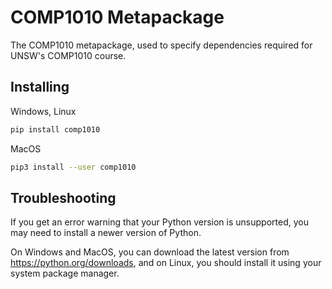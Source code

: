 # COMP1010 Metapackage

The COMP1010 metapackage, used to specify dependencies required for UNSW's
COMP1010 course.

## Installing

Windows, Linux

```sh
pip install comp1010
```

MacOS

```sh
pip3 install --user comp1010
```

## Troubleshooting

If you get an error warning that your Python version is unsupported, you may
need to install a newer version of Python.

On Windows and MacOS, you can download the latest version from
<https://python.org/downloads>, and on Linux, you should install it using your
system package manager.

